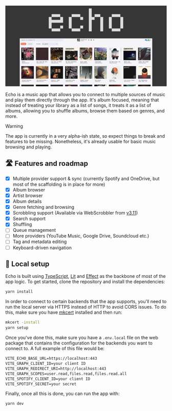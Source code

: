 <p align="center">
  <img src="./resources/promo_photo.png" width="1000" />
</p>

Echo is a music app that allows you to connect to multiple sources of music and
play them directly through the app. It's album focused, meaning that instead of
treating your library as a list of songs, it treats it as a list of albums, allowing
you to shuffle albums, browse them based on genres, and more.

> [!WARNING]
> The app is currently in a very alpha-ish state, so expect things to break
> and features to be missing. Nonetheless, it's already usable for basic music
> browsing and playing.

## 🛣️ Features and roadmap

- [x] Multiple provider support & sync (currently Spotify and OneDrive, but most of the scaffolding is in place for more)
- [x] Album browser
- [x] Artist browser
- [x] Album details
- [x] Genre fetching and browsing
- [x] Scrobbling support (Available via WebScrobbler from [v3.11](https://github.com/web-scrobbler/web-scrobbler/releases/tag/v3.11.0))
- [x] Search support
- [x] Shuffling
- [ ] Queue management
- [ ] More providers (YouTube Music, Google Drive, Soundcloud etc.)
- [ ] Tag and metadata editing
- [ ] Keyboard-driven navigation

## 🔧 Local setup

Echo is built using [TypeScript](https://typescriptlang.org), [Lit](https://lit.dev) and [Effect](https://effect.website) as the
backbone of most of the app logic. To get started, clone the repository and install
the dependencies:

```sh
yarn install
```

In order to connect to certain backends that the app supports, you'll need to
run the local server via HTTPS instead of HTTP to avoid CORS issues. To do this,
make sure you have [mkcert](https://github.com/FiloSottile/mkcert) installed and
then run:

```sh
mkcert -install
yarn setup
```

Once you've done this, make sure you have a `.env.local` file on the web package that
contains the configuration for the backends you want to connect to. A full example
of this file would be:

```
VITE_ECHO_BASE_URL=https://localhost:443
VITE_GRAPH_CLIENT_ID=your client ID
VITE_GRAPH_REDIRECT_URI=http://localhost:443
VITE_GRAPH_SCOPES=user.read,files.read,files.read.all
VITE_SPOTIFY_CLIENT_ID=your client ID
VITE_SPOTIFY_SECRET=your secret
```

Finally, once all this is done, you can run the app with:

```sh
yarn dev
```
